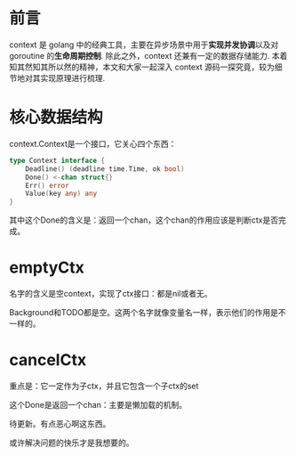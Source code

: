 # 前言
context 是 golang 中的经典工具，主要在异步场景中用于**实现并发协调**以及对 goroutine 的**生命周期控制**. 除此之外，context 还兼有一定的数据存储能力. 本着知其然知其所以然的精神，本文和大家一起深入 context 源码一探究竟，较为细节地对其实现原理进行梳理.

# 核心数据结构
context.Context是一个接口，它关心四个东西：
```go
type Context interface {
    Deadline() (deadline time.Time, ok bool)
    Done() <-chan struct{}
    Err() error
    Value(key any) any
}
```

其中这个Done的含义是：返回一个chan，这个chan的作用应该是判断ctx是否完成。

# emptyCtx
名字的含义是空context，实现了ctx接口：都是nil或者无。

Background和TODO都是空。这两个名字就像变量名一样，表示他们的作用是不一样的。


# cancelCtx
重点是：它一定作为子ctx，并且它包含一个子ctx的set

这个Done是返回一个chan：主要是懒加载的机制。


待更新。有点恶心啊这东西。



或许解决问题的快乐才是我想要的。

